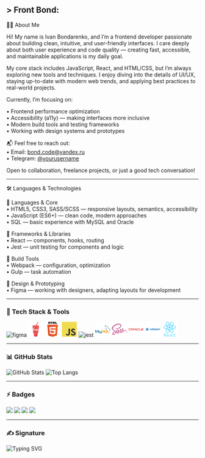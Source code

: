 ## > Front Bond:

🙋‍♂️ About Me

Hi! My name is Ivan Bondarenko, and I’m a frontend developer passionate about building clean, intuitive, and user-friendly interfaces. I care deeply about both user experience and code quality — creating fast, accessible, and maintainable applications is my daily goal.

My core stack includes JavaScript, React, and HTML/CSS, but I’m always exploring new tools and techniques. I enjoy diving into the details of UI/UX, staying up-to-date with modern web trends, and applying best practices to real-world projects.

Currently, I’m focusing on:

 • Frontend performance optimization  
 • Accessibility (a11y) — making interfaces more inclusive  
 • Modern build tools and testing frameworks  
 • Working with design systems and prototypes

📬 Feel free to reach out:  
 • Email: bond.code@yandex.ru  
 • Telegram: [@yourusername](https://t.me/bondivan1) <!-- Replace with your actual handle -->

Open to collaboration, freelance projects, or just a good tech conversation!

---

🛠 Languages & Technologies

🔹 Languages & Core  
 • HTML5, CSS3, SASS/SCSS — responsive layouts, semantics, accessibility  
 • JavaScript (ES6+) — clean code, modern approaches  
 • SQL — basic experience with MySQL and Oracle

🔹 Frameworks & Libraries  
 • React — components, hooks, routing  
 • Jest — unit testing for components and logic

🔹 Build Tools  
 • Webpack — configuration, optimization  
 • Gulp — task automation

🔹 Design & Prototyping  
 • Figma — working with designers, adapting layouts for development

---

### 🚀 Tech Stack & Tools

<p align="left">
  <img src="https://www.vectorlogo.zone/logos/figma/figma-icon.svg" alt="figma" width="40" height="40" />
  <img src="https://raw.githubusercontent.com/devicons/devicon/master/icons/gulp/gulp-plain.svg" alt="gulp" width="40" height="40" />
  <img src="https://raw.githubusercontent.com/devicons/devicon/master/icons/html5/html5-original-wordmark.svg" alt="html5" width="40" height="40" />
  <img src="https://raw.githubusercontent.com/devicons/devicon/master/icons/javascript/javascript-original.svg" alt="javascript" width="40" height="40" />
  <img src="https://www.vectorlogo.zone/logos/jestjsio/jestjsio-icon.svg" alt="jest" width="40" height="40" />
  <img src="https://raw.githubusercontent.com/devicons/devicon/master/icons/mysql/mysql-original-wordmark.svg" alt="mysql" width="40" height="40" />
  <img src="https://raw.githubusercontent.com/devicons/devicon/master/icons/sass/sass-original.svg" alt="sass" width="40" height="40" />
  <img src="https://raw.githubusercontent.com/devicons/devicon/master/icons/oracle/oracle-original.svg" alt="oracle" width="40" height="40" />
  <img src="https://raw.githubusercontent.com/devicons/devicon/master/icons/webpack/webpack-original-wordmark.svg" alt="webpack" width="40" height="40" />
  <img src="https://raw.githubusercontent.com/devicons/devicon/master/icons/react/react-original-wordmark.svg" alt="react" width="40" height="40" />
</p>

---

### 📊 GitHub Stats

<p align="left">
  <img src="https://github-readme-stats.vercel.app/api?username=Bond-Ivan&show_icons=true&theme=react" alt="GitHub Stats" height="170"/>
  <img src="https://github-readme-stats.vercel.app/api/top-langs/?username=Bond-Ivan&layout=compact&theme=react" alt="Top Langs" height="170"/>
</p>

<!-- Replace your-username with your actual GitHub username -->

---

### ⚡ Badges

<p align="left">
  <img src="https://img.shields.io/badge/React-Developer-61DAFB?style=for-the-badge&logo=react&logoColor=white" />
  <img src="https://img.shields.io/badge/Open%20to-Work-green?style=for-the-badge&logo=github" />
  <img src="https://img.shields.io/badge/Learning-Next.js-black?style=for-the-badge&logo=next.js" />
  <img src="https://img.shields.io/badge/Frontend-Focused-blue?style=for-the-badge&logo=visualstudiocode" />
</p>

---

### ✍️ Signature

<p align="left">
  <img src="https://readme-typing-svg.demolab.
com?font=Fira+Code&weight=500&pause=1000&color=36BCF7&width=435&lines=Hi%2C+I'm+Ivan+Bondarenko;Frontend+Developer;React+%7C+JavaScript+%7C+UI+UX;Let's+build+something+cool+🚀" alt="Typing SVG" />
</p>
